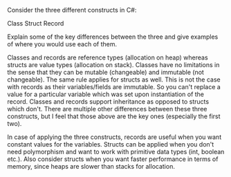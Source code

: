 Consider the three different constructs in C#:

Class
Struct
Record

Explain some of the key differences between the three and give examples of where you would use each of them.

Classes and records are reference types (allocation on heap) whereas structs are value types (allocation on stack). Classes have no limitations in the sense that they can be 
mutable (changeable) and immutable (not changeable). The same rule applies for structs as well. This is not the case with records as their variables/fields are immutable. 
So you can't replace a value for a particular variable which was set upon instantiation of the record. Classes and records support inheritance as opposed to structs which don't.
There are multiple other differences between these three constructs, but I feel that those above are the key ones (especially the first two).

In case of applying the three constructs, records are useful when you want constant values for the variables. Structs can be applied when you don't need polymorphism and want
to work with primitive data types (int, boolean etc.). Also consider structs when you want faster performance in terms of memory, since heaps are slower than 
stacks for allocation. 
